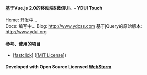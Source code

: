 #### 基于Vue.js 2.0的移动端&微信UI。- YDUI Touch

Home: 开发中...  
Docs: 编写中...
Blog: <a href="http://www.ydcss.com">http://www.ydcss.com</a>
基于jQuery的原始版本: <a href="http://www.ydui.org">http://www.ydui.org</a>

#### 参考、使用的项目

* <a href="https://github.com/ftlabs/fastclick" target="_blank">[fastclick]</a> (<a href="https://github.com/ftlabs/fastclick/blob/master/LICENSE" target="_blank">[MIT License]</a>)

#### Developed with Open Source Licensed <a href="http://www.jetbrains.com/webstorm/" target="_blank">WebStorm</a>
